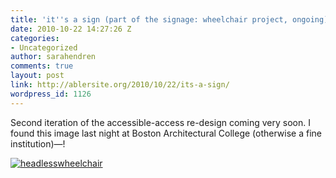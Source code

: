 ```yaml
---
title: 'it''s a sign (part of the signage: wheelchair project, ongoing)'
date: 2010-10-22 14:27:26 Z
categories:
- Uncategorized
author: sarahendren
comments: true
layout: post
link: http://ablersite.org/2010/10/22/its-a-sign/
wordpress_id: 1126
---
```


Second iteration of the accessible-access re-design coming very soon. I found this image last night at Boston Architectural College (otherwise a fine institution)—!

[![headlesswheelchair](http://ablersite.files.wordpress.com/2010/10/headlesswheelchair.jpg)](http://ablersite.files.wordpress.com/2010/10/headlesswheelchair.jpg)
